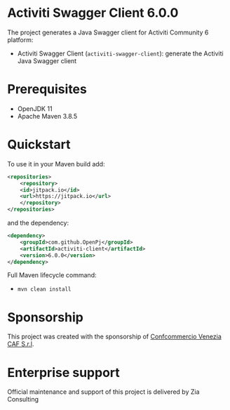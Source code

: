 # Activiti Swagger Client 6.0.0

The project generates a Java Swagger client for Activiti Community 6 platform:

 * Activiti Swagger Client (`activiti-swagger-client`): generate the Activiti Java Swagger client

# Prerequisites
 * OpenJDK 11
 * Apache Maven 3.8.5

# Quickstart

To use it in your Maven build add:

```xml
<repositories>
	<repository>
	<id>jitpack.io</id>
	<url>https://jitpack.io</url>
	</repository>
</repositories>
```

and the dependency:

```xml
<dependency>
	<groupId>com.github.OpenPj</groupId>
	<artifactId>activiti-client</artifactId>
	<version>6.0.0</version>
</dependency>
```

Full Maven lifecycle command:

 * `mvn clean install`

# Sponsorship
This project was created with the sponsorship of [Confcommercio Venezia CAF S.r.l](https://www.confcommercioveneziacaf.it).

# Enterprise support
Official maintenance and support of this project is delivered by Zia Consulting

